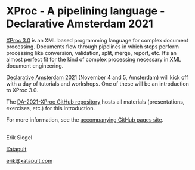 # XProc - A pipelining language - Declarative Amsterdam 2021

[XProc 3.0](https://xproc.org/index.html) is an XML based programming language for complex document processing. Documents flow through pipelines in which steps perform processing like conversion, validation, split, merge, report, etc. It’s an almost perfect fit for the kind of complex processing necessary in XML document engineering.

[Declarative Amsterdam 2021](https://declarative.amsterdam/) (November 4 and 5, Amsterdam) will kick off with a day of tutorials and workshops. One of these will be an introduction to XProc 3.0.

The [DA-2021-XProc GitHub repository](https://github.com/xatapult/da-2021-xproc) hosts all materials (presentations, exercises, etc.) for this introduction. 

For more information, see the [accompanying GitHub pages site](https://da.xatapult.com/).

<br/>
Erik Siegel

[Xatapult](http://www.xatapult.com)

[erik@xatapult.com](mailto:erik@xatapult.com)
